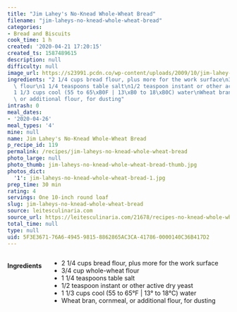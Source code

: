 ```yaml
---
title: "Jim Lahey's No-Knead Whole-Wheat Bread"
filename: "jim-laheys-no-knead-whole-wheat-bread"
categories:
- Bread and Biscuits
cook_time: 1 h
created: '2020-04-21 17:20:15'
created_ts: 1587489615
description: null
difficulty: null
image_url: https://s23991.pcdn.co/wp-content/uploads/2009/10/jim-lahey-no-knead-whole-wheat-bread.jpg
ingredients: "2 1/4 cups bread flour, plus more for the work surface\n3/4 cup whole-wheat\
  \ flour\n1 1/4 teaspoons table salt\n1/2 teaspoon instant or other active dry yeast\n\
  1 1/3 cups cool (55 to 65\xB0F | 13\xB0 to 18\xB0C) water\nWheat bran, cornmeal,\
  \ or additional flour, for dusting"
intrash: 0
meal_dates:
- '2020-04-26'
meal_types: '4'
mine: null
name: Jim Lahey's No-Knead Whole-Wheat Bread
p_recipe_id: 119
permalink: /recipes/jim-laheys-no-knead-whole-wheat-bread
photo_large: null
photo_thumb: jim-laheys-no-knead-whole-wheat-bread-thumb.jpg
photos_dict:
  '1': jim-laheys-no-knead-whole-wheat-bread-1.jpg
prep_time: 30 min
rating: 4
servings: One 10-inch round loaf
slug: jim-laheys-no-knead-whole-wheat-bread
source: leitesculinaria.com
source_url: https://leitesculinaria.com/21678/recipes-no-knead-whole-wheat-bread.html#recipe
total_time: null
type: null
uid: 5F3E3671-76A6-4945-9815-8862865AC3CA-41786-0000140C36B417D2
---
```

<div class="large-8 medium-7 columns" id="writeup">	</div><!-- #writeup -->
</div><!-- #row-one -->
<div class="row" id="row-two">	<div class="medium-4 small-5 columns" id="ingredients"><h4>Ingredients</h4><div class="box box-ingredients content"><ul>
<li>2 1/4 cups bread flour, plus more for the work surface</li>
<li>3/4 cup whole-wheat flour</li>
<li>1 1/4 teaspoons table salt</li>
<li>1/2 teaspoon instant or other active dry yeast</li>
<li>1 1/3 cups cool (55 to 65°F | 13° to 18°C) water</li>
<li>Wheat bran, cornmeal, or additional flour, for dusting</li>
</ul>
</div>	</div>	<div class="medium-6 small-7 columns" id="directions">	</div>